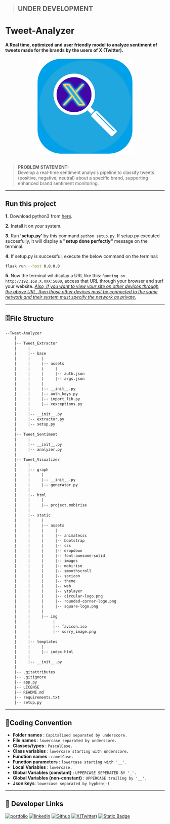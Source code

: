 > ## UNDER DEVELOPMENT

# Tweet-Analyzer
#### A Real time, optimized and user friendly model to analyze sentiment of tweets made for the brands by the users of X (Twitter).

<div align="center">
    <img width="300" src="./Tweet_Visualizer/static/assets/rounded-corner-logo.png" alt="Logo" >
</div>

<br/>

> **PROBLEM STATEMENT:**\
  Develop a real-time sentiment analysis pipeline to classify tweets (positive, negative, neutral) about a specific brand, supporting enhanced brand sentiment monitoring.

---
## Run this project
**1.** Download python3 from [here](https://www.python.org/downloads).
    
**2.** Install it on your system.
    
**3.** Run **'setup.py'** by this command ```python setup.py```. If setup.py executed succesfully, it will display a **"setup done perfectly"** message on the terminal.

**4.** If setup.py is successful, execute the below command on the terminal:
```bash
flask run --host 0.0.0.0
```
**5.** Now the terminal wil display a URL like this: ```Running on http://192.168.X.XXX:5000```, access that URL through your browser and surf your website. 
<ins> *Also, if you want to view your site on other devices through the above URL, then those other devices must be connected to the same network and their system must specify the network as private.* </ins>

---
## 🗄**File Structure**
```
--Tweet-Analyzer
    |
    |-- Tweet_Extractor
    |     |
    |     |-- base
    |     |     |
    |     |     |-- assets
    |     |     |     |
    |     |     |     |-- auth.json
    |     |     |     |-- args.json
    |     |     |
    |     |     |-- __init__.py
    |     |     |-- auth_keys.py
    |     |     |-- import_lib.py
    |     |     |-- xexceptions.py
    |     |
    |     |-- __init__.py
    |     |-- extractor.py
    |     |-- setup.py
    |
    |-- Tweet_Sentiment
    |     |
    |     |-- __init__.py
    |     |-- analyzer.py
    |
    |-- Tweet_Visualizer
    |     |
    |     |-- graph
    |     |     |
    |     |     |-- __init__.py
    |     |     |-- generator.py
    |     |
    |     |-- html
    |     |     |
    |     |     |-- project.mobirise
    |     |
    |     |-- static
    |     |     |
    |     |     |-- assets
    |     |     |     |
    |     |     |     |-- animatecss
    |     |     |     |-- bootstrap
    |     |     |     |-- css
    |     |     |     |-- dropdown
    |     |     |     |-- font-awesome-solid
    |     |     |     |-- images
    |     |     |     |-- mobirise
    |     |     |     |-- smoothscroll
    |     |     |     |-- socicon
    |     |     |     |-- theme
    |     |     |     |-- web
    |     |     |     |-- ytplayer
    |     |     |     |-- circular-logo.png
    |     |     |     |-- rounded-corner-logo.png
    |     |     |     |-- square-logo.png
    |     |     |
    |     |     |-- img
    |     |          |
    |     |          |-- favicon.ico
    |     |          |-- sorry_image.png
    |     |     
    |     |-- templates
    |     |     |
    |     |     |-- index.html
    |     |
    |     |-- __init__.py
    |
    |-- .gitattributes
    |-- .gitignore
    |-- app.py
    |-- LICENSE
    |-- README.md
    |-- requirements.txt
    |-- setup.py
```

---
## 📝**Coding Convention**
- **Folder names** : ```Capitalised separated by underscore.```
- **File names** : ```lowercase separated by underscore.```
- **Classes/types** : ```PascalCase.```
- **Class variables** : ```lowercase starting with underscore.```
- **Function names** : ```camelCase.```
- **Function parameters** : ```lowercase starting with '__'.```
- **Local Variables** : ```lowercase.```
- **Global Variables (constant)** : ```UPPERCASE SEPERATED BY '_'.```
- **Global Variables (non-constant)** : ```UPPERCASE trailing by '__'.```
- **Json keys**: ```lowercase separated by hyphen(-)```
---

## 🔗 Developer Links
[![portfolio](https://img.shields.io/badge/my_portfolio-000?style=for-the-badge&logo=ko-fi&logoColor=white)](https://sakshamjoshi.vercel.app/)
[![linkedin](https://img.shields.io/badge/linkedin-0A66C2?style=for-the-badge&logo=linkedin&logoColor=white)](https://www.linkedin.com/in/sakshamjoshi27)
[![Github](https://img.shields.io/badge/Visit_my-Github-purple)](https://github.com/saksham-joshi)
[![X(Twitter)](https://img.shields.io/twitter/follow/sakshamjoshi27
)](https://x.com/sakshamjoshi27)
[![Static Badge](https://img.shields.io/badge/mail_at-social.sakshamjoshi%40gmail.com-aqua)](mailto:social.sakshamjoshi@gmail.com)